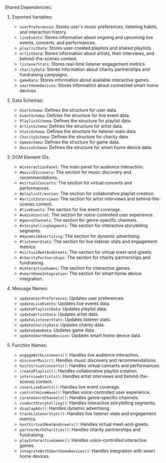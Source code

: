 Shared Dependencies:

1. Exported Variables:
   - `userPreferences`: Stores user's music preferences, listening habits, and interaction history.
   - `liveEvents`: Stores information about ongoing and upcoming live events, concerts, and performances.
   - `playlistData`: Stores user-created playlists and shared playlists.
   - `artistData`: Stores information about artists, their interviews, and behind-the-scenes content.
   - `listenerStats`: Stores real-time listener engagement metrics.
   - `charityData`: Stores information about charity partnerships and fundraising campaigns.
   - `gameData`: Stores information about available interactive games.
   - `smartHomeDevices`: Stores information about connected smart home devices.

2. Data Schemas:
   - `UserSchema`: Defines the structure for user data.
   - `EventSchema`: Defines the structure for live event data.
   - `PlaylistSchema`: Defines the structure for playlist data.
   - `ArtistSchema`: Defines the structure for artist data.
   - `StatsSchema`: Defines the structure for listener stats data.
   - `CharitySchema`: Defines the structure for charity data.
   - `GameSchema`: Defines the structure for game data.
   - `DeviceSchema`: Defines the structure for smart home device data.

3. DOM Element IDs:
   - `#interactionPanel`: The main panel for audience interaction.
   - `#musicDiscovery`: The section for music discovery and recommendations.
   - `#virtualConcerts`: The section for virtual concerts and performances.
   - `#playlistCreation`: The section for collaborative playlist creation.
   - `#artistInterviews`: The section for artist interviews and behind-the-scenes content.
   - `#liveEvents`: The section for live event coverage.
   - `#voiceControl`: The section for voice-controlled user experience.
   - `#genreChannels`: The section for genre-specific channels.
   - `#storytellingSegments`: The section for interactive storytelling segments.
   - `#dynamicAdvertising`: The section for dynamic advertising.
   - `#listenerStats`: The section for live listener stats and engagement metrics.
   - `#virtualMeetAndGreets`: The section for virtual meet-and-greets.
   - `#charityPartnerships`: The section for charity partnerships and fundraising.
   - `#interactiveGames`: The section for interactive games.
   - `#smartHomeIntegration`: The section for smart home device integration.

4. Message Names:
   - `updateUserPreferences`: Updates user preferences.
   - `updateLiveEvents`: Updates live events data.
   - `updatePlaylistData`: Updates playlist data.
   - `updateArtistData`: Updates artist data.
   - `updateListenerStats`: Updates listener stats.
   - `updateCharityData`: Updates charity data.
   - `updateGameData`: Updates game data.
   - `updateSmartHomeDevices`: Updates smart home device data.

5. Function Names:
   - `engageWithListeners()`: Handles live audience interaction.
   - `discoverMusic()`: Handles music discovery and recommendations.
   - `hostVirtualConcerts()`: Handles virtual concerts and performances.
   - `createPlaylist()`: Handles collaborative playlist creation.
   - `interviewArtists()`: Handles artist interviews and behind-the-scenes content.
   - `coverLiveEvents()`: Handles live event coverage.
   - `controlVoiceWave()`: Handles voice-controlled user experience.
   - `curateGenreChannels()`: Handles genre-specific channels.
   - `conductStorytelling()`: Handles interactive storytelling segments.
   - `displayAds()`: Handles dynamic advertising.
   - `trackListenerStats()`: Handles live listener stats and engagement metrics.
   - `hostVirtualMeetAndGreets()`: Handles virtual meet-and-greets.
   - `partnerWithCharities()`: Handles charity partnerships and fundraising.
   - `playInteractiveGames()`: Handles voice-controlled interactive games.
   - `integrateWithSmartHomeDevices()`: Handles integration with smart home devices.